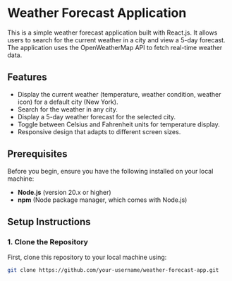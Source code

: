 # Weather Forecast Application

This is a simple weather forecast application built with React.js. It allows users to search for the current weather in a city and view a 5-day forecast. The application uses the OpenWeatherMap API to fetch real-time weather data.

## Features

- Display the current weather (temperature, weather condition, weather icon) for a default city (New York).
- Search for the weather in any city.
- Display a 5-day weather forecast for the selected city.
- Toggle between Celsius and Fahrenheit units for temperature display.
- Responsive design that adapts to different screen sizes.

## Prerequisites

Before you begin, ensure you have the following installed on your local machine:

- **Node.js** (version 20.x or higher)
- **npm** (Node package manager, which comes with Node.js)

## Setup Instructions

### 1. Clone the Repository

First, clone this repository to your local machine using:

```bash
git clone https://github.com/your-username/weather-forecast-app.git
